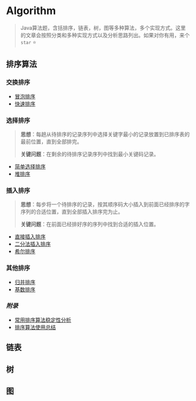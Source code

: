 
# Algorithm

> Java算法题，含括排序，链表，树，图等多种算法，多个实现方式。这里的文章会按照分类和多种实现方式以及分析思路列出。如果对你有用，来个 `star` :star:

## 排序算法

### 交换排序

- [冒泡排序](sort/BubbleSort.md)
- [快速排序](sort/QuickSort.md)

### 选择排序

> **思想**：每趟从待排序的记录序列中选择关键字最小的记录放置到已排序表的最前位置，直到全部排完。
> 
> **关键问题**：在剩余的待排序记录序列中找到最小关键码记录。

- [简单选择排序](sort/SelectionSort.md)
- [堆排序](sort/HeapSort.md)

### 插入排序

> **思想**：每步将一个待排序的记录，按其顺序码大小插入到前面已经排序的字序列的合适位置，直到全部插入排序完为止。
> 
> **关键问题**：在前面已经排好序的序列中找到合适的插入位置。

- [直接插入排序](sort/DirectInsertionSort.md)
- [二分法插入排序](sort/DichotomySort.md)
- [希尔排序](sort/ShellSort.md)

### 其他排序

- [归并排序](sort/MergeSort.md)
- [基数排序](sort/)

### *附录*

- [常用排序算法稳定性分析](sort/StabilityAnalysis.md)
- [排序算法使用总结](sort/summary.md)

## 链表

## 树

## 图



